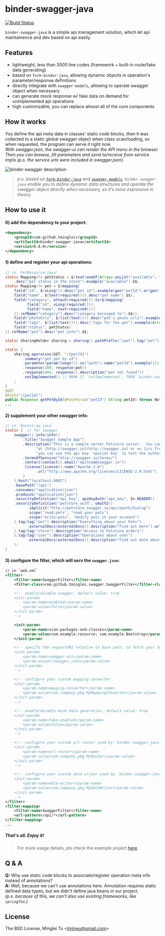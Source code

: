 # binder-swagger-java

[![Build Status](https://travis-ci.org/tminglei/binder-swagger-java.svg?branch=master)](https://travis-ci.org/tminglei/binder-swagger-java)

`binder-swagger-java` is a simple api management solution, which let api maintainence and dev based on api easily.


## Features
- lightweight, less than 3000 line codes (framework + built-in route/fake data generating)
- based on `form-binder-java`, allowing dynamic objects in operation's parameter/response definitions
- directly integrate with `swagger-models`, allowing to operate swagger object when necessary
- can generate mock response w/ fake data on demand for unimplemented api operations
- high customizable, you can replace almost all of the core components


## How it works
You define the api meta data in classes' static code blocks, then it was collected to a static global swagger object when class scan/loading, so when requested, the program can serve it right now.  
_With swagger.json, the swagger-ui can render the API menu in the browser. Then you can browse, fill parameters and send to/receive from service impls (p.s. the service urls were included in swagger.json)._

![binder-swagger description](https://raw.githubusercontent.com/tminglei/binder-swagger-java/master/binder-swagger-java.png)

> _p.s. based on [`form-binder-java`](https://github.com/tminglei/form-binder-java) and [`swagger-models`](https://github.com/swagger-api/swagger-core), `binder-swagger-java` enable you to define dynamic data structures and operate the swagger object directly when necessary, so it's more expressive in theory._


## How to use it
#### 0) add the dependency to your project:
```xml
<dependency>
    <groupId>com.github.tminglei</groupId>
    <artifactId>binder-swagger-java</artifactId>
    <version>0.8.0</version>
</dependency>
```
#### 1) define and register your api operations:
```java
// in `PetResource.java`
static Mapping<?> petStatus = $(text(oneOf(Arrays.asList("available", "pending", "sold"))))
    .desc("pet status in the store").example("available").$$;
static Mapping<?> pet = $(mapping(
    field("id", $(vLong()).desc("pet id").example(gen("petId").or(gen(() -> faker.number().randomNumber()))).$$),
    field("name", $(text(required())).desc("pet name").$$),
    field("category", attach(required()).to($(mapping(
          field("id", vLong(required())),
          field("name", text(required()))
    )).refName("category").desc("category belonged to").$$)),
    field("photoUrls", $(list(text())).desc("pet's photo urls").example(Arrays.asList("http://example.com/photo1")).$$),
    field("tags", $(list(text())).desc("tags for the pet").example(Arrays.asList("tag1", "tag2")).$$),
    field("status", petStatus)
)).refName("pet").desc("pet info").$$;

static SharingHolder sharing = sharing().pathPrefix("/pet").tag("pet");

static {
    sharing.operation(GET, "/{petId}")
        .summary("get pet by id")
        .parameter(param(longv()).in("path").name("petId").example(1l))
        .response(200, response(pet))
        .response(404, response().description("pet not found"))
        .notImplemented() // MARK IT `notImplemented`, THEN `binder-swagger-java` WILL GENERATE MOCK RESPONSE FOR YOU
    ;
}
@GET
@Path("/{petId}")
public Response getPetById(@PathParam("petId") String petId) throws NotFoundException, SQLException {
...
```
#### 2) supplement your other swagger info:
```java
// in `Bootstrap.java`
static {  // for swagger
    swagger().info(info()
        .title("Swagger Sample App")
        .description("This is a sample server Petstore server.  You can find out more about Swagger " +
              "at [http://swagger.io](http://swagger.io) or on [irc.freenode.net, #swagger](http://swagger.io/irc/).  For this sample, " +
              "you can use the api key `special-key` to test the authorization filters.")
        .termsOfService("http://swagger.io/terms/")
        .contact(contact().email("apiteam@swagger.io"))
        .license(license().name("Apache 2.0")
              .url("http://www.apache.org/licenses/LICENSE-2.0.html")
        )
    ).host("localhost:8002")
    .basePath("/api")
    .consumes("application/json")
    .produces("application/json")
    .securityDefinition("api_key", apiKeyAuth("api_key", In.HEADER))
    .securityDefinition("petstore_auth", oAuth2()
          .implicit("http://petstore.swagger.io/api/oauth/dialog")
          .scope("read:pets", "read your pets")
          .scope("write:pets", "modify pets in your account")
    ).tag(tag("pet").description("Everything about your Pets")
          .externalDocs(externalDocs().description("Find out more").url("http://swagger.io"))
    ).tag(tag("store").description("Access to Petstore orders")
    ).tag(tag("user").description("Operations about user")
          .externalDocs(externalDocs().description("Find out more about our store").url("http://swagger.io"))
    );
}
```
#### 3) configure the filter, which will serv the `swagger.json`:
```xml
// in `web.xml`
<filter>
    <filter-name>SwaggerFilter</filter-name>
    <filter-class>com.github.tminglei.swagger.SwaggerFilter</filter-class>

    <!-- enable/disable swagger, default value: true
    <init-param>
        <param-name>enabled</param-name>
        <param-value>false</param-value>
    </init-param>
    -->

    <init-param>
        <param-name>scan-packages-and-classes</param-name>
        <param-value>com.example.resource; com.example.Bootstrap</param-value>
    </init-param>

    <!-- specify the requestURI relative to base path, to fetch your swagger json, default '/swagger.json'
    <init-param>
        <param-name>swagger-uri</param-name>
        <param-value>/swagger.json</param-value>
    </init-param>
    -->

    <!-- configure your custom mapping converter
    <init-param>
        <param-name>mapping-converter</param-name>
        <param-value>com.company.pkg.MyMappingConverter</param-value>
    </init-param>
    -->

    <!-- enable/disable mock data generation, default value: true
    <init-param>
        <param-name>fake-enabled</param-name>
        <param-value>false</param-value>
    </init-param>
    -->

    <!-- configure your custom url router used by `binder-swagger-java`
    <init-param>
        <param-name>url-router</param-name>
        <param-value>com.company.pkg.MyRouter</param-value>
    </init-param>
    -->

    <!-- configure your custom data writer used by `binder-swagger-java`
    <init-param>
        <param-name>data-writer</param-name>
        <param-value>com.company.pkg.MyDataWriter</param-value>
    </init-param>
    -->
</filter>
<filter-mapping>
    <filter-name>SwaggerFilter</filter-name>
    <url-pattern>/api/*</url-pattern>
</filter-mapping>
...
```


##### That's all. Enjoy it!


> For more usage details, pls check the example project [here](https://github.com/tminglei/binder-swagger-java/tree/master/example/java-jaxrs).


## Q & A
**Q:** Why use static code blocks to associate/register operation meta info instead of annotations?  
**A:** Well, because we can't use annotations here. Annotation requires static defined data types, but we didn't define java beans in our project.  
_(p.s. because of this, we can't also use existing frameworks, like `springfox`.)_


## License
The BSD License, Minglei Tu &lt;tmlneu@gmail.com&gt;
